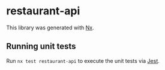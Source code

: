 # restaurant-api

This library was generated with [Nx](https://nx.dev).

## Running unit tests

Run `nx test restaurant-api` to execute the unit tests via [Jest](https://jestjs.io).
